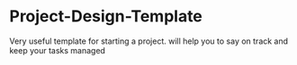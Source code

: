 # Project-Design-Template
Very useful template for starting a project.
will help you to say on track and keep your tasks managed
